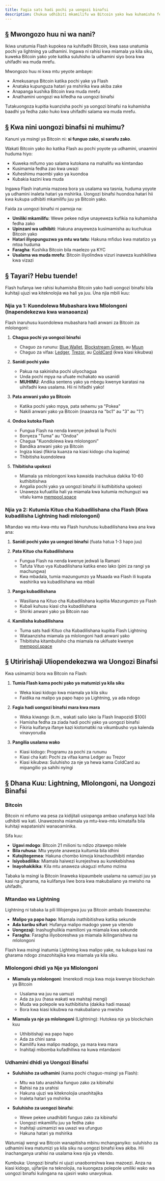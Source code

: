```yaml
---
title: Fagia sats hadi pochi ya uongozi binafsi
description: Chukua udhibiti mkamilifu wa Bitcoin yako kwa kuhamisha fedha kutoka Flash hadi pochi ya uongozi binafsi
---
```


## [§](#mwongozo-huu-ni-wa-nani) Mwongozo huu ni wa nani?

Ikiwa unatumia Flash kupokea na kuhifadhi Bitcoin, kwa sasa unatumia pochi ya lightning ya udhamini. Ingawa ni rahisi kwa miamala ya kila siku, kuweka Bitcoin yako yote katika suluhisho la udhamini siyo bora kwa uhifadhi wa muda mrefu.

Mwongozo huu ni kwa mtu yeyote ambaye:
- Amekusanya Bitcoin katika pochi yake ya Flash 
- Anataka kupunguza hatari ya mshirika kwa akiba zake
- Anapanga kushika Bitcoin kwa muda mrefu
- Anathamini uongozi wa kifedha na uongozi binafsi

Tutakuongoza kupitia kuanzisha pochi ya uongozi binafsi na kuhamisha baadhi ya fedha zako huko kwa uhifadhi salama wa muda mrefu.

## [§](#kwa-nini-uongozi-binafsi-ni-muhimu) Kwa nini uongozi binafsi ni muhimu?

Kanuni ya msingi ya Bitcoin ni: **si funguo zako, si sarafu zako**. 

Wakati Bitcoin yako iko katika Flash au pochi yoyote ya udhamini, unaamini huduma hiyo:
- Kuweka mifumo yao salama kutokana na mahalifu wa kimtandao
- Kusimamia fedha zao kwa uwazi
- Kuheshimu maombi yako ya kuondoa
- Kubakia kazini kwa muda

Ingawa Flash inatumia mazoea bora ya usalama wa tasnia, huduma yoyote ya udhamini inaleta hatari ya mshirika. Uongozi binafsi huondoa hatari hii kwa kukupa udhibiti mkamilifu juu ya Bitcoin yako.

Faida za uongozi binafsi ni pamoja na:
- **Umiliki mkamilifu**: Wewe pekee ndiye unayeweza kufikia na kuhamisha fedha zako
- **Upinzani wa udhibiti**: Hakuna anayeweza kusimamisha au kuchukua Bitcoin yako
- **Hatari iliyopunguzwa ya mtu wa tatu**: Hakuna mfiduo kwa matatizo ya mtoa huduma
- **Faragha**: Kushika Bitcoin bila maelezo ya KYC
- **Usalama wa muda mrefu**: Bitcoin iliyolindwa vizuri inaweza kushikiliwa kwa vizazi

## [§](#tayari-hebu-tuende) Tayari? Hebu tuende!

Flash hufanya iwe rahisi kuhamisha Bitcoin yako hadi uongozi binafsi bila kuhitaji ujuzi wa kiteknolojia wa hali ya juu. Una njia mbili kuu:

### Njia ya 1: Kuondolewa Mubashara kwa Mlolongoni (Inapendekezwa kwa wanaoanza)

Flash inaruhusu kuondolewa mubashara hadi anwani za Bitcoin za mlolongoni:

1. **Chagua pochi ya uongozi binafsi**
   - Chaguo za rununu: [Blue Wallet](https://bluewallet.io/), [Blockstream Green](https://blockstream.com/green/), au [Muun](https://muun.com/)
   - Chaguo za vifaa: [Ledger](https://www.ledger.com/), [Trezor](https://trezor.io/), au [ColdCard](https://coldcard.com/) (kwa kiasi kikubwa)

2. **Sanidi pochi yako**
   - Pakua na sakinisha pochi uliyochagua
   - Unda pochi mpya na ufuate mchakato wa usanidi
   - **MUHIMU**: Andika sentens yako ya mbegu kwenye karatasi na uihifadhi kwa usalama. Hii ni hifadhi yako!
   
3. **Pata anwani yako ya Bitcoin**
   - Katika pochi yako mpya, pata sehemu ya "Pokea"
   - Nakili anwani yako ya Bitcoin (inaanza na "bc1" au "3" au "1")
   
4. **Ondoa kutoka Flash**
   - Fungua Flash na nenda kwenye jedwali la Pochi
   - Bonyeza "Tuma" au "Ondoa"
   - Chagua "Kuondolewa kwa mlolongoni"
   - Bandika anwani yako ya Bitcoin
   - Ingiza kiasi (fikiria kuanza na kiasi kidogo cha kupima)
   - Thibitisha kuondolewa
   
5. **Thibitisha upokezi**
   - Miamala ya mlolongoni kwa kawaida inachukua dakika 10-60 kuthibitishwa
   - Angalia pochi yako ya uongozi binafsi ili kuthibitisha upokezi
   - Unaweza kufuatilia hali ya miamala kwa kutumia mchunguzi wa vitalu kama [mempool.space](https://mempool.space)

### Njia ya 2: Kutumia Kituo cha Kubadilishana cha Flash (Kwa kubadilisha Lightning hadi mlolongoni)

Mtandao wa mtu-kwa-mtu wa Flash huruhusu kubadilishana kwa ana kwa ana:

1. **Sanidi pochi yako ya uongozi binafsi** (fuata hatua 1-3 hapo juu)

2. **Pata Kituo cha Kubadilishana**
   - Fungua Flash na nenda kwenye jedwali la Ramani
   - Tafuta Vituo vya Kubadilishana katika eneo lako (pini za rangi ya machungwa)
   - Kwa mbadala, tumia mazungumzo ya Msaada wa Flash ili kupata washirika wa kubadilishana wa mbali

3. **Panga kubadilishana**
   - Wasiliana na Kituo cha Kubadilishana kupitia Mazungumzo ya Flash
   - Kubali kuhusu kiasi cha kubadilishana
   - Shiriki anwani yako ya Bitcoin nao

4. **Kamilisha kubadilishana**
   - Tuma sats hadi Kituo cha Kubadilishana kupitia Flash Lightning
   - Wataanzisha miamala ya mlolongoni hadi anwani yako
   - Thibitisha kitambulisho cha miamala na ukifuate kwenye [mempool.space](https://mempool.space)

## [§](#utiririshaji-wa-uongozi-binafsi-wa-flash) Utiririshaji Uliopendekezwa wa Uongozi Binafsi

Kwa usimamizi bora wa Bitcoin na Flash:

1. **Tumia Flash kama pochi yako ya matumizi ya kila siku**
   - Weka kiasi kidogo kwa miamala ya kila siku
   - Faidika na malipo ya papo hapo ya Lightning, ya ada ndogo

2. **Fagia hadi uongozi binafsi mara kwa mara**
   - Weka kiwango (k.m., wakati salio lako la Flash linapozidi $100)
   - Hamisha fedha za ziada hadi pochi yako ya uongozi binafsi
   - Fikiria kuifanya ifanye kazi kiotomatiki na vikumbusho vya kalenda vinavyorudia

3. **Pangilia usalama wako**
   - Kiasi kidogo: Programu za pochi za rununu
   - Kiasi cha kati: Pochi za vifaa kama Ledger au Trezor
   - Kiasi kikubwa: Suluhisho za nje ya hewa kama ColdCard au mipangilio ya sahihi nyingi

## [§](#dhana-kuu-lightning-bitcoin-mlolongoni-nini) Dhana Kuu: Lightning, Mlolongoni, na Uongozi Binafsi

### Bitcoin

Bitcoin ni mfumo wa pesa za kidijitali usiopanga ambao unafanya kazi bila udhibiti wa kati. Unawezesha miamala ya mtu-kwa-mtu kimataifa bila kuhitaji wapatanishi wanaoaminika.

Sifa kuu:
- **Ugavi mdogo**: Bitcoin 21 milioni tu ndizo zitawepo milele
- **Bila ruhusa**: Mtu yeyote anaweza kuitumia bila idhini
- **Kutojitegemea**: Hakuna chombo kimoja kinachoudhibiti mtandao
- **Isiyobadilika**: Miamala haiwezi kurejeshwa au kurekebishwa
- **Inayohakikika**: Kila mtu anaweza ukaguzi mfumo mzima

Tabaka la msingi la Bitcoin linaweka kipaumbele usalama na uamuzi juu ya kasi na gharama, na kulifanya liwe bora kwa makubaliano ya mwisho na uhifadhi.

### Mtandao wa Lightning

Lightning ni tabaka la pili lililojengwa juu ya Bitcoin ambalo linawezesha:
- **Malipo ya papo hapo**: Miamala inathibitishwa katika sekunde
- **Ada karibu sifuri**: Hufanya malipo madogo yawe ya vitendo
- **Uongezaji**: Inashughulikia mamilioni ya miamala kwa sekunde
- **Faragha**: Faragha iliyoboreshwa ya miamala ikilinganishwa na mlolongoni

Flash kwa msingi inatumia Lightning kwa malipo yake, na kukupa kasi na gharama ndogo zinazohitajika kwa miamala ya kila siku.

### Mlolongoni dhidi ya Nje ya Mlolongoni

- **Miamala ya mlolongoni**: Imerekodi moja kwa moja kwenye blockchain ya Bitcoin
  - Usalama wa juu na uamuzi
  - Ada za juu (hasa wakati wa mahitaji mengi)
  - Muda wa polepole wa kuthibitisha (dakika hadi masaa)
  - Bora kwa kiasi kikubwa na makubaliano ya mwisho

- **Miamala ya nje ya mlolongoni** (Lightning): Hutokea nje ya blockchain kuu
  - Uthibitishaji wa papo hapo
  - Ada za chini sana
  - Kamilifu kwa malipo madogo, ya mara kwa mara
  - Inahitaji mibomba kufadhiliwa na kuwa mtandaoni

### Udhamini dhidi ya Uongozi Binafsi

- **Suluhisho za udhamini** (kama pochi chaguo-msingi ya Flash):
  - Mtu wa tatu anashika funguo zako za kibinafsi
  - Rahisi na za urahisi
  - Hakuna ujuzi wa kiteknolojia unaohitajika
  - Inaleta hatari ya mshirika

- **Suluhisho za uongozi binafsi**:
  - Wewe pekee unadhibiti funguo zako za kibinafsi
  - Uongozi mkamilifu juu ya fedha zako
  - Inahitaji usimamizi wa uwazi wa ufunguo
  - Hakuna hatari ya mshirika

Watumiaji wengi wa Bitcoin wanapitisha mbinu mchanganyiko: suluhisho za udhamini kwa matumizi ya kila siku na uongozi binafsi kwa akiba. Hii inachanganya urahisi na usalama kwa njia ya vitendo.

Kumbuka: Uongozi binafsi ni ujuzi unaoboreshwa kwa mazoezi. Anza na kiasi kidogo, ujifarijie na teknolojia, na kuongeza polepole umiliki wako wa uongozi binafsi kulingana na ujasiri wako unavyokua.